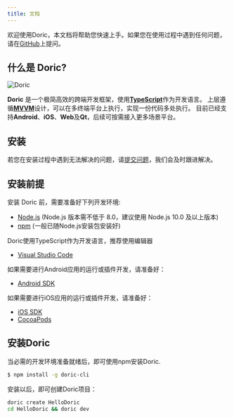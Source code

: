 ```yaml
---
title: 文档
---
```

欢迎使用Doric，本文档将帮助您快速上手。如果您在使用过程中遇到任何问题，请在[GitHub](https://github.com/doric-pub/Doric/issues)上提问。

## 什么是 Doric?

![Doric](http://www.kedo.gov.cn/upload/resources/image/2017/07/24/160817.png)

**Doric** 是一个极简高效的跨端开发框架，使用[**TypeScript**](https://www.typescriptlang.org/index.html)作为开发语言。
上层遵循[**MVVM**](./mvvm.html)设计，可以在多终端平台上执行，实现一份代码多处执行。
目前已经支持**Android**、**iOS**、**Web**及**Qt**，后续可按需接入更多场景平台。

## 安装

若您在安装过程中遇到无法解决的问题，请[提交问题](https://github.com/doric-pub/Doric/issues)，我们会及时跟进解决。

## 安装前提

安装 Doric 前，需要准备好下列开发环境:

- [Node.js](http://nodejs.org/) (Node.js 版本需不低于 8.0，建议使用 Node.js 10.0 及以上版本)
- [npm](https://www.npmjs.com/) (一般已随Node.js安装包安装好)

Doric使用TypeScript作为开发语言，推荐使用编辑器

- [Visual Studio Code](https://code.visualstudio.com/)

如果需要进行Android应用的运行或插件开发，请准备好：
- [Android SDK](https://developer.android.com/index.html)

如果需要进行iOS应用的运行或插件开发，请准备好：
- [iOS SDK](https://developer.apple.com/xcode/)
- [CocoaPods](https://guides.cocoapods.org/using/getting-started.html)

## 安装Doric

当必需的开发环境准备就绪后，即可使用npm安装Doric.

``` bash
$ npm install -g doric-cli
```

安装以后，即可创建Doric项目：
```bash
doric create HelloDoric
cd HelloDoric && doric dev
```
